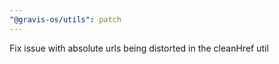 ```yaml
---
"@gravis-os/utils": patch
---
```


Fix issue with absolute urls being distorted in the cleanHref util
